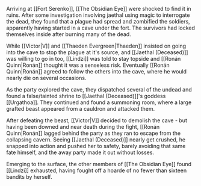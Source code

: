 Arriving at [[Fort Serenko]], [[The Obsidian Eye]] were shocked to find it in ruins. After some investigation involving jaethal using magic to interrogate the dead, they found that a plague had spread and zombified the soldiers, apparently having started in a cave under the fort. The survivors had locked themselves inside after burning many of the dead.

While [[Victor|V]] and [[Thaeden Evergreen|Thaeden]] insisted on going into the cave to stop the plague at it's source, and [[Jaethal (Deceased)]] was willing to go in too, [[Lindzi]] was told to stay topside and [[Ronán Quinn|Ronán]] thought it was a senseless risk. Eventually [[Ronán Quinn|Ronán]] agreed to follow the others into the cave, where he would nearly die on several occasions.

As the party explored the cave, they dispatched several of the undead and found a false/tainted shrine to [[Jaethal (Deceased)]]'s goddess [[Urgathoa]]. They continued and found a summoning room, where a large grafted beast appeared from a cauldron and attacked them.

After defeating the beast, [[Victor|V]] decided to demolish the cave - but having been downed and near death during the fight, [[Ronán Quinn|Ronán]] lagged behind the party as they ran to escape from the collapsing cavern. Seeing [[Jaethal (Deceased)]] nearly get crushed, he snapped into action and pushed her to safety, barely avoiding that same fate himself, and the away party made it out without losses.

Emerging to the surface, the other members of [[The Obsidian Eye]] found [[Lindzi]] exhausted, having fought off a hoarde of no fewer than sixteen bandits by herself.